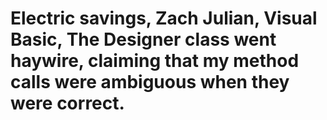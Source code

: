 # Electric savings, Zach Julian, Visual Basic, The Designer class went haywire, claiming that my method calls were ambiguous when they were correct.
